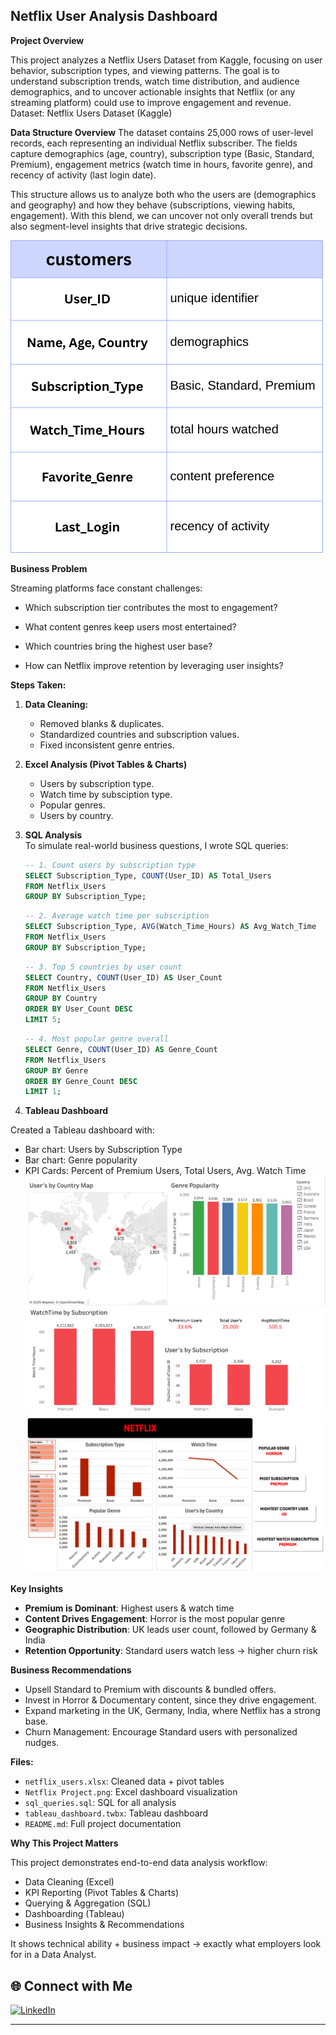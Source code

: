 ## Netflix User Analysis Dashboard

**Project Overview**  

This project analyzes a Netflix Users Dataset from Kaggle, focusing on user behavior, subscription types, and viewing patterns.
 The goal is to understand subscription trends, watch time distribution, and audience demographics, and to uncover actionable insights that Netflix (or any streaming platform) could use to improve engagement and revenue.
Dataset: Netflix Users Dataset (Kaggle)

**Data Structure Overview**
The dataset contains 25,000 rows of user-level records, each representing an individual Netflix subscriber. The fields capture demographics (age, country), subscription type (Basic, Standard, Premium), engagement metrics (watch time in hours, favorite genre), and recency of activity (last login date).

This structure allows us to analyze both who the users are (demographics and geography) and how they behave (subscriptions, viewing habits, engagement). With this blend, we can uncover not only overall trends but also segment-level insights that drive strategic decisions.

![Image Alt](https://github.com/ZdataA/Netflix-Insights-/blob/main/Netflix_Data_Structure.png?raw=true)


**Business Problem**

Streaming platforms face constant challenges:

 - Which subscription tier contributes the most to engagement?


 - What content genres keep users most entertained?


 - Which countries bring the highest user base?


 - How can Netflix improve retention by leveraging user insights?


**Steps Taken:**
1. **Data Cleaning:**  
   - Removed blanks & duplicates.  
   - Standardized countries and subscription values.
   - Fixed inconsistent genre entries.

2. **Excel Analysis (Pivot Tables & Charts)**  
   - Users by subscription type.
   - Watch time by subsciption type.
   - Popular genres.
   - Users by country.

3. **SQL Analysis**  
    To simulate real-world business questions, I wrote SQL queries:  
     ```sql
     -- 1. Count users by subscription type
     SELECT Subscription_Type, COUNT(User_ID) AS Total_Users
     FROM Netflix_Users
     GROUP BY Subscription_Type;
     ```

    ```sql
    -- 2. Average watch time per subscription
    SELECT Subscription_Type, AVG(Watch_Time_Hours) AS Avg_Watch_Time
    FROM Netflix_Users
    GROUP BY Subscription_Type;
    ```

    ```sql
    -- 3. Top 5 countries by user count
    SELECT Country, COUNT(User_ID) AS User_Count
    FROM Netflix_Users
    GROUP BY Country
    ORDER BY User_Count DESC
    LIMIT 5;
    ```

   ```sql
   -- 4. Most popular genre overall
   SELECT Genre, COUNT(User_ID) AS Genre_Count
   FROM Netflix_Users
   GROUP BY Genre
   ORDER BY Genre_Count DESC
   LIMIT 1;
   ```

4. **Tableau Dashboard**

 Created a Tableau dashboard with:
   - Bar chart: Users by Subscription Type
   - Bar chart: Genre popularity 
   - KPI Cards: Percent of Premium Users, Total Users, Avg. Watch Time
 ![Image Alt](https://github.com/ZdataA/Netflix-Insights-/blob/main/Netflix1.png?raw=true)
 ![Image Alt](https://github.com/ZdataA/Netflix-Insights-/blob/main/Netflix.png?raw=true)
 ![Image Alt](https://github.com/ZdataA/Netflix-Insights-/blob/main/Netflix%20Dashbard.png?raw=true)       


**Key Insights**
- **Premium is Dominant**: Highest users & watch time  
- **Content Drives Engagement**: Horror is the most popular genre  
- **Geographic Distribution**: UK leads user count, followed by Germany & India
- **Retention Opportunity**: Standard users watch less → higher churn risk

**Business Recommendations**
- Upsell Standard to Premium with discounts & bundled offers.
- Invest in Horror & Documentary content, since they drive engagement.
- Expand marketing in the UK, Germany, India, where Netflix has a strong base.
- Churn Management: Encourage Standard users with personalized nudges.

**Files:**
- `netflix_users.xlsx`: Cleaned data + pivot tables
- `Netflix Project.png`: Excel dashboard visualization  
- `sql_queries.sql`: SQL for all analysis  
- `tableau_dashboard.twbx`: Tableau dashboard 
- `README.md`: Full project documentation

**Why This Project Matters**

This project demonstrates end-to-end data analysis workflow:
  - Data Cleaning (Excel)
  - KPI Reporting (Pivot Tables & Charts)
  - Querying & Aggregation (SQL)
  - Dashboarding (Tableau)
  - Business Insights & Recommendations

It shows technical ability + business impact → exactly what employers look for in a Data Analyst.


## 🌐 Connect with Me

[![LinkedIn](https://img.shields.io/badge/LinkedIn-zaher--ahmed-0077B5?style=flat-square&logo=linkedin)](https://www.linkedin.com/in/zaher-ahmed-777506199/)

---

<!--
**ZdataA/ZdataA** is a ✨ special ✨ repository because its `README.md` (this file) appears on your GitHub profile.
-->
